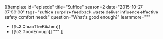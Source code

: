 [[!template id="episode"
title="Suffice"
season=2
date="2015-10-27 07:00:00"
tags="suffice surprise feedback waste deliver influence effective safety comfort needs"
question="What's good enough?"
learnmore="""
- [[!c2 CleanTheKitchen]]
- [[!c2 GoodEnough]]
"""
]]
